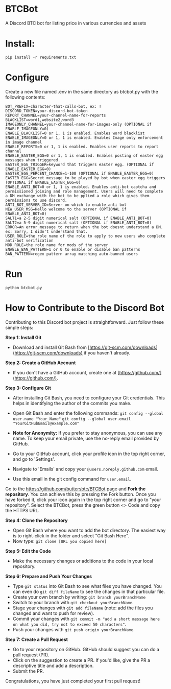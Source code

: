 # BTCBot
A Discord BTC bot for listing price in various currencies and assets

# Install:

```pip install -r requirements.txt```

# Configure

Create a new file named .env in the same directory as btcbot.py with the following contents:
```
BOT_PREFIX=character-that-calls-bot, ex: !
DISCORD_TOKEN=your-discord-bot-token
REPORT_CHANNEL=your-channel-name-for-reports
BLACKLIST=word1,website2,word3
IMAGEONLY_CHANNEL=your-channel-name-for-images-only (OPTIONAL if ENABLE_IMAGEONLY=0)
ENABLE_BLACKLIST=0 or 1, 1 is enabled. Enables word blacklist
ENABLE_IMAGEONLY=0 or 1, 1 is enabled. Enables Image only enforcement in image channel
ENABLE_REPORTS=0 or 1, 1 is enabled. Enables user reports to report channel
ENABLE_EASTER_EGG=0 or 1, 1 is enabled. Enables posting of easter egg messages when triggered.
EASTER_EGG_TRIGGER=keyword that triggers easter egg. (OPTIONAL if ENABLE_EASTER_EGG=0)
EASTER_EGG_PERCENT_CHANCE=1-100 (OPTIONAL if ENABLE_EASTER_EGG=0)
EASTER_EGG=Secret message to be played by bot when easter egg triggers (OPTIONAL if ENABLE_EASTER_EGG=0)
ENABLE_ANTI_BOT=0 or 1, 1 is enabled. Enables anti-bot captcha and permissioned joining and role management. Users will need to complete a DM exchange with the bot to be pplied a role which gives them permissions to use discord.
ANTI_BOT_SERVER_ID=Server on which to enable anti bot
NEW_USER_MSG=Hello welcome to the server (OPTIONAL if ENABLE_ANTI_BOT=0)
SALT1=a 2-5 digit numerical salt (OPTIONAL if ENABLE_ANTI_BOT=0)
SALT2=a 5-9 digit numerical salt (OPTIONAL if ENABLE_ANTI_BOT=0)
ERROR=An error message to return when the bot doesnt understand a DM. ex: Sorry, I didn't understand that.
USER_ROLE=the role name of the role to apply to new users who complete anti-bot verification
MOD_ROLE=the role name for mods of the server
ENABLE_BAN_PATTERN=1 or 0 to enable or disable ban patterns
BAN_PATTERN=regex pattern array matching auto-banned users
```

# Run
```python btcbot.py```

# How to Contribute to the Discord Bot

Contributing to this Discord bot project is straightforward. Just follow these simple steps:

**Step 1: Install Git**
- Download and install Git Bash from [https://git-scm.com/downloads](https://git-scm.com/downloads) if you haven't already.

**Step 2: Create a GitHub Account**
- If you don't have a GitHub account, create one at [https://github.com/](https://github.com/).

**Step 3: Configure Git**
- After installing Git Bash, you need to configure your Git credentials. This helps in identifying the author of the commits you make.
- Open Git Bash and enter the following commands:
`git config --global user.name "Your Name"`
`git config --global user.email "YourGitHubEmail@example.com"`

- **Note for Anonymity:** If you prefer to stay anonymous, you can use any name. To keep your email private, use the no-reply email provided by GitHub.
- Go to your GitHub account, click your profile icon in the top right corner, and go to 'Settings'.
- Navigate to 'Emails' and copy your `@users.noreply.github.com` email.
- Use this email in the git config command for `user.email`.


Go to the https://github.com/buttersbtc/BTCBot page and **Fork the repository**. You can achieve this by pressing the Fork button. Once you have forked it, click your icon again in the top right corner and go to "your repository". Select the BTCBot, press the green button <> Code and copy the HTTPS URL.

**Step 4: Clone the Repository**
- Open Git Bash where you want to add the bot directory. The easiest way is to right-click in the folder and select "Git Bash Here".
- Now type: `git clone [URL you copied here]`

**Step 5: Edit the Code**
- Make the necessary changes or additions to the code in your local repository.

**Step 6: Prepare and Push Your Changes**
- Type `git status` into Git Bash to see what files you have changed. You can even do `git diff fileName` to see the changes in that particular file.
- Create your own branch by writing: `git branch yourBranchName`
- Switch to your branch with `git checkout yourBranchName`.
- Stage your changes with `git add fileName` (note: add the files you changed and want to push for review).
- Commit your changes with `git commit -m "add a short message here on what you did, try not to exceed 50 characters"`.
- Push your changes with `git push origin yourBranchName`.

**Step 7: Create a Pull Request**
- Go to your repository on GitHub. GitHub should suggest you can do a pull request (PR).
- Click on the suggestion to create a PR. If you'd like, give the PR a descriptive title and add a description.
- Submit the PR.

Congratulations, you have just completed your first pull request!
